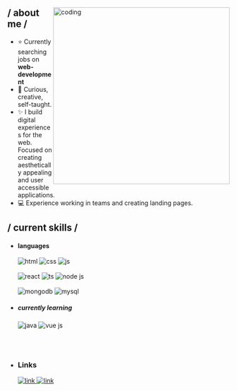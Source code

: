 <div>

<img align="right" width="400" alt="coding" src="https://w0.peakpx.com/wallpaper/970/251/HD-wallpaper-coding-code-sayings-science.jpg"/>

<h2> / about me /</h2>
  
- ⭐ Currently searching jobs on **web-development**
- 👾 Curious, creative, self-taught.
- ✨ I build digital experiences for the web. Focused on creating aesthetically appealing and user accessible applications.
- 💻 Experience working in teams and creating landing pages.
  
<h2> / current skills / </h2>
  
- <h4> languages </h4>
  <img src = "https://img.shields.io/badge/HTML5-E34F26?style=for-the-badge&logo=html5&logoColor=white" alt = "html" />
  <img src = "https://img.shields.io/badge/CSS3-1572B6?style=for-the-badge&logo=css3&logoColor=white" alt = "css" />
  <img src = "https://img.shields.io/badge/JavaScript-323330?style=for-the-badge&logo=javascript&logoColor=F7DF1E" alt = "js" />
  </br></br>
  <img src = "https://img.shields.io/badge/React-5adafd?style=for-the-badge&logo=react&logoColor=000000" alt = "react" />
  <img src = "https://img.shields.io/badge/TypeScript-007ACC?style=for-the-badge&logo=typescript&logoColor=white" alt = "ts" />
  <img src = "https://img.shields.io/badge/NodeJS-7cc327?style=for-the-badge&logo=Node.js&logoColor=000000" alt = "node js" />
  </br></br>
  <img src = "https://img.shields.io/badge/mongoDB-12a54f?style=for-the-badge&logo=mongodb&logoColor=white" alt = "mongodb" />
  <img src = "https://img.shields.io/badge/MySql-e68a10?style=for-the-badge&logo=mysql&logoColor=000000" alt = "mysql" />
  
- <h5> currently learning </h5>
  <img src = "https://img.shields.io/badge/java-red?style=for-the-badge&logo=java&logoColor=red" alt = "java" />
  <img src = "https://img.shields.io/badge/vuejs-3eaf7c?style=for-the-badge&logo=vue.js&logoColor=white" alt = "vue js" />
  
  </br></br>
  
- <h3>Links</h3>
  <a href="https://lazaro-portfolio.netlify.app/" target="_blank" rel="noopener noreferrer">
    <img src = "https://img.shields.io/badge/portfolio-12a54f?style=social&logo=googlechrome" alt = "link" />
  </a>
  <a href="https://www.linkedin.com/in/lazaro-vega-sanchez/" target="_blank" rel="noopener noreferrer">
    <img src = "https://img.shields.io/badge/linkedin-12a54f?style=social&logo=linkedin" alt = "link" />
  </a>
  
  </div>
